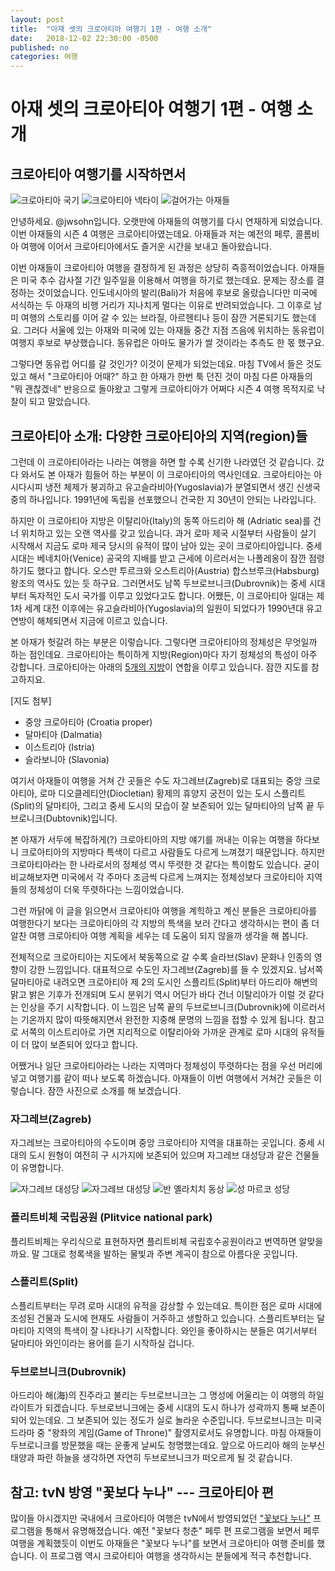 ```yaml
---
layout: post
title:  "아재 셋의 크로아티아 여행기 1편 - 여행 소개"
date:   2018-12-02 22:30:00 -0500
published: no
categories: 여행
---
```


# 아재 셋의 크로아티아 여행기 1편 - 여행 소개

## 크로아티아 여행기를 시작하면서

![크로아티아 국기](/assets/2018-12-02-croatia-trip-01-intro/croatia-flag.jpg)
![크로아티아 넥타이](/assets/2018-12-02-croatia-trip-01-intro/croatia-necktie.jpg)
![걸어가는 아재들](/assets/2018-12-02-croatia-trip-01-intro/ajaedul.jpg)

안녕하세요. @jwsohn입니다. 오랫만에 아재들의 여행기를 다시 연재하게
되었습니다. 이번 아재들의 시즌 4 여행은 크로아티아였는데요. 아재들과 저는
예전의 페루, 콜롬비아 여행에 이어서 크로아티아에서도 즐거운 시간을 보내고
돌아왔습니다. 

이번 아재들이 크로아티아 여행을 결정하게 된 과정은 상당히 즉흥적이었습니다.
아재들은 미국 추수 감사절 기간 일주일을 이용해서 여행을 하기로 했는데요.
문제는 장소를 결정하는 것이었습니다. 인도네시아의 발리(Bali)가 처음에 후보로
올랐습니다만 미국에 서식하는 두 아재의 비행 거리가 지나치게 멀다는 이유로
반려되었습니다. 그 이후로 남미 여행의 스토리를 이어 갈 수 있는 브라질,
아르헨티나 등이 잠깐 거론되기도 했는데요. 그러다 서울에 있는 아재와 미국에
있는 아재들 중간 지점 즈음에 위치하는 동유럽이 여행지 후보로 부상했습니다.
동유럽은 아마도 물가가 쌀 것이라는 추측도 한 몫 했구요. 

그렇다면 동유럽 어디를 갈 것인가? 이것이 문제가 되었는데요. 마침 TV에서 들은
것도 있고 해서 "크로아티아 어때?" 하고 한 아재가 한번 툭 던진 것이 마침 다른
아재들의 "뭐 괜찮겠네" 반응으로 돌아왔고 그렇게 크로아티아가 어쩌다 시즌 4
여행 목적지로 낙찰이 되고 말았습니다. 

## 크로아티아 소개: 다양한 크로아티아의 지역(region)들

그런데 이 크로아티아라는 나라는 여행을 하면 할 수록 신기한 나라였던 것
같습니다. 갔다 와서도 본 아재가 힘들어 하는 부분이 이 크로아티아의 역사인데요.
크로아티아는 아시다시피 냉전 체제가 붕괴하고 유고슬라비아(Yugoslavia)가
분열되면서 생긴 신생국 중의 하나입니다. 1991년에 독립을 선포했으니 건국한 지
30년이 안되는 나라입니다. 

하지만 이 크로아티아 지방은 이탈리아(Italy)의 동쪽 아드리아 해 (Adriatic
sea)를 건너 위치하고 있는 오랜 역사를 갖고 있습니다. 과거 로마 제국 시절부터
사람들이 살기 시작해서 지금도 로마 제국 당시의 유적이 많이 남아 있는 곳이
크로아티아입니다. 중세 시대는 베네치아(Venice) 공국의 지배를 받고 근세에
이르러서는 나폴레옹이 잠깐 점령하기도 했다고 합니다. 오스만 투르크와
오스트리아(Austria) 합스브루크(Habsburg) 왕조의 역사도 있는 듯 하구요.
그러면서도 남쪽 두브로브니크(Dubrovnik)는 중세 시대부터 독자적인 도시 국가를
이루고 있었다고도 합니다. 어쨌든, 이 크로아티아 일대는 제 1차 세계 대전
이후에는 유고슬라비아(Yugoslavia)의 일원이 되었다가 1990년대 유고 연방이
해체되면서 지금에 이르고 있습니다. 

본 아재가 헛갈려 하는 부분은 이렇습니다. 그렇다면 크로아티아의 정체성은
무엇일까 하는 점인데요. 크로아티아는 특이하게 지방(Region)마다 자기 정체성의
특성이 아주 강합니다. 크로아티아는 아래의 [5개의
지방](https://en.wikipedia.org/wiki/Regions_of_Croatia)이 연합을 이루고
있습니다. 잠깐 지도를 참고하지요.

[지도 첨부]

  * 중앙 크로아티아 (Croatia proper)
  * 달마티아 (Dalmatia)
  * 이스트리아 (Istria)
  * 슬라보니아 (Slavonia)

여기서 아재들이 여행을 거쳐 간 곳들은 수도 자그레브(Zagreb)로 대표되는 중앙
크로아티아, 로마 디오클레티안(Diocletian) 황제의 휴양지 궁전이 있는 도시
스플리트(Split)의 달마티아, 그리고 중세 도시의 모습이 잘 보존되어 있는
달마티아의 남쪽 끝 두브로니크(Dubtovnik)입니다. 

본 아재가 서두에 복잡하게(?) 크로아티아의 지방 얘기를 꺼내는 이유는 여행을
하다보니 크로아티아의 지방마다 특색이 다르고 사람들도 다르게 느껴졌기
때문입니다. 하지만 크로아티아라는 한 나라로서의 정체성 역시 뚜렷한 것 같다는
특이함도 있습니다. 굳이 비교해보자면 미국에서 각 주마다 조금씩 다르게 느껴지는
정체성보다 크로아티아 지역들의 정체성이 더욱 뚜렷하다는 느낌이었습니다.

그런 까닭에 이 글을 읽으면서 크로아티아 여행을 계힉하고 계신 분들은
크로아티아를 여행한다기 보다는 크로아티아의 각 지방의 특색을 보러 간다고
생각하시는 편이 좀 더 알찬 여행 크로아티아 여행 계획을 세우는 데 도움이 되지
않을까 생각을 해 봅니다. 

전체적으로 크로아티아는 지도에서 북동쪽으로 갈 수록 슬라브(Slav) 문화나 인종의
영향이 강한 느낌입니다. 대표적으로 수도인 자그레브(Zagreb)를 들 수 있겠지요.
남서쪽 달마티아로 내려오면 크로아티아 제 2의 도시인 스플리트(Split)부터 
아드리아 해변의 맑고 밝은 기후가 전개되며 도시 분위기 역시 어딘가 바다 건너
이탈리아가 이럴 것 같다는 인상을 주기 시작합니다. 이 느낌은 남쪽 끝의
두브로브니크(Dubrovnik)에 이르러서는 기온까지 많이 따뜻해지면서 완전한 지중해
문명의 느낌을 접할 수 있게 됩니다. 참고로 서쪽의 이스트리아로 가면 지리적으로
이탈리아와 가까운 관계로 로마 시대의 유적들이 더 많이 보존되어 있다고 합니다.

어쨌거나 일단 크로아티아라는 나라는 지역마다 정체성이 뚜렷하다는 점을 우선
머리에 넣고 여행기를 같이 떠나 보도록 하겠습니다. 아재들이 이번 여행에서
거쳐간 곳들은 이렇습니다. 잠깐 사진으로 소개를 해 보겠습니다.

### 자그레브(Zagreb)

자그레브는 크로아티아의 수도이며 중앙 크로아티아 지역을 대표하는 곳입니다.
중세 시대의 도시 원형이 여전히 구 시가지에 보존되어 있으며 자그레브 대성당과
같은 건물들이 유명합니다.

![자그레브 대성당](/assets/2018-12-02-croatia-trip-01-intro/zagreb-cathedral-outside.jpg)
![자그레브 대성당](/assets/2018-12-02-croatia-trip-01-intro/zagreb-cathedral.jpg)
![반 옐라치치 동상](/assets/2018-12-02-croatia-trip-01-intro/zagreb-ban-jelacic.jpg)
![성 마르코 성당](/assets/2018-12-02-croatia-trip-01-intro/zagreb-saint-mark-cathedral.jpg)

### 플리트비체 국립공원 (Plitvice national park)

플리트비체는 우리식으로 표현하자면 플리트비체 국립호수공원이라고 번역하면
알맞을까요. 말 그대로 청록색을 발하는 물빛과 주변 계곡이 참으로 아름다운
곳입니다. 

### 스플리트(Split)

스플리트부터는 무려 로마 시대의 유적을 감상할 수 있는데요. 특이한 점은 
로마 시대에 조성된 건물과 도시에 현재도 사람들이 거주하고 생할하고 있습니다. 
스플리트부터는 달마티아 지역의 특색이 잘 나타나기 시작합니다. 와인을
좋아하시는 분들은 여기서부터 달마티아 와인이라는 용어를 듣기 시작하실 겁니다.

### 두브로브니크(Dubrovnik)

아드리아 해(海)의 진주라고 불리는 두브로브니크는 그 명성에 어울리는 이 여행의
하일라이트가 되겠습니다. 두브로브니크에는 중세 시대의 도시 하나가 성곽까지
통째 보존이 되어 있는데요. 그 보존되어 있는 정도가 실로 놀라운 수준입니다.
두브로브니크는 미국 드라마 중 "왕좌의 게임(Game of Throne)" 촬영지로서도
유명합니다. 마침 아재들이 두브로니크를 방문했을 때는 운좋게 날씨도
청명했는데요. 앞으로 아드리아 해의 눈부신 태양과 파란 하늘을 생각하면 자연히
두브로브니크가 떠오르게 될 것 같습니다.

## 참고: tvN 방영 "꽃보다 누나" --- 크로아티아 편

많이들 아시겠지만 국내에서 크로아티아 여행은 tvN에서 방영되었던 ["꽃보다
누나"](https://namu.wiki/w/%EA%BD%83%EB%B3%B4%EB%8B%A4%20%EB%88%84%EB%82%98)
프로그램을 통해서 유명해졌습니다. 예전 "꽃보다 청춘" 페루 편 프로그램을 보면서
페루 여행을 계획했듯이 이번도 아재들은 "꽃보다 누나"를 보면서 크로아티아 여행
준비를 했습니다. 이 프로그램 역시 크로아티아 여행을 생각하시는 분들에게 적극
추천합니다. 


